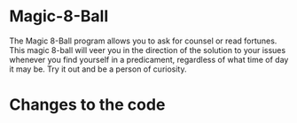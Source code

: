 # Magic-8-Ball
The Magic 8-Ball program allows you to ask for counsel or read fortunes. This magic 8-ball will veer you in the direction of the solution to your issues whenever you find yourself in a predicament, regardless of what time of day it may be.
Try it out and be a person of curiosity. 

# Changes to the code


